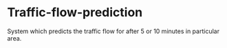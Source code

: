 # Traffic-flow-prediction
System which predicts the traffic flow for after 5 or 10 minutes in particular area.
